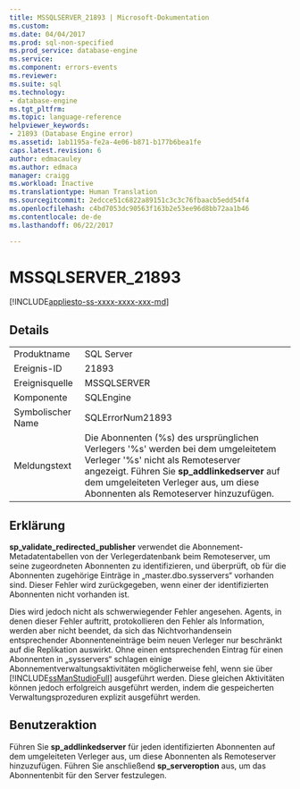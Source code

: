 ```yaml
---
title: MSSQLSERVER_21893 | Microsoft-Dokumentation
ms.custom: 
ms.date: 04/04/2017
ms.prod: sql-non-specified
ms.prod_service: database-engine
ms.service: 
ms.component: errors-events
ms.reviewer: 
ms.suite: sql
ms.technology:
- database-engine
ms.tgt_pltfrm: 
ms.topic: language-reference
helpviewer_keywords:
- 21893 (Database Engine error)
ms.assetid: 1ab1195a-fe2a-4e06-b871-b177b6bea1fe
caps.latest.revision: 6
author: edmacauley
ms.author: edmaca
manager: craigg
ms.workload: Inactive
ms.translationtype: Human Translation
ms.sourcegitcommit: 2edcce51c6822a89151c3c3c76fbaacb5edd54f4
ms.openlocfilehash: c4bd7053dc90563f163b2e53ee96d8bb72aa1b46
ms.contentlocale: de-de
ms.lasthandoff: 06/22/2017

---
```

# <a name="mssqlserver21893"></a>MSSQLSERVER_21893
[!INCLUDE[appliesto-ss-xxxx-xxxx-xxx-md](../../includes/appliesto-ss-xxxx-xxxx-xxx-md.md)]
  
## <a name="details"></a>Details  
  
|||  
|-|-|  
|Produktname|SQL Server|  
|Ereignis-ID|21893|  
|Ereignisquelle|MSSQLSERVER|  
|Komponente|SQLEngine|  
|Symbolischer Name|SQLErrorNum21893|  
|Meldungstext|Die Abonnenten (%s) des ursprünglichen Verlegers '%s' werden bei dem umgeleitetem Verleger '%s' nicht als Remoteserver angezeigt. Führen Sie **sp_addlinkedserver** auf dem umgeleiteten Verleger aus, um diese Abonnenten als Remoteserver hinzuzufügen.|  
  
## <a name="explanation"></a>Erklärung  
**sp_validate_redirected_publisher** verwendet die Abonnement-Metadatentabellen von der Verlegerdatenbank beim Remoteserver, um seine zugeordneten Abonnenten zu identifizieren, und überprüft, ob für die Abonnenten zugehörige Einträge in „master.dbo.sysservers“ vorhanden sind. Dieser Fehler wird zurückgegeben, wenn einer der identifizierten Abonnenten nicht vorhanden ist.  
  
Dies wird jedoch nicht als schwerwiegender Fehler angesehen. Agents, in denen dieser Fehler auftritt, protokollieren den Fehler als Information, werden aber nicht beendet, da sich das Nichtvorhandensein entsprechender Abonnenteneinträge beim neuen Verleger nur beschränkt auf die Replikation auswirkt. Ohne einen entsprechenden Eintrag für einen Abonnenten in „sysservers“ schlagen einige Abonnementverwaltungsaktivitäten möglicherweise fehl, wenn sie über [!INCLUDE[ssManStudioFull](../../includes/ssmanstudiofull-md.md)] ausgeführt werden. Diese gleichen Aktivitäten können jedoch erfolgreich ausgeführt werden, indem die gespeicherten Verwaltungsprozeduren explizit ausgeführt werden.  
  
## <a name="user-action"></a>Benutzeraktion  
Führen Sie **sp_addlinkedserver** für jeden identifizierten Abonnenten auf dem umgeleiteten Verleger aus, um diese Abonnenten als Remoteserver hinzuzufügen. Führen Sie anschließend **sp_serveroption** aus, um das Abonnentenbit für den Server festzulegen.  
  

